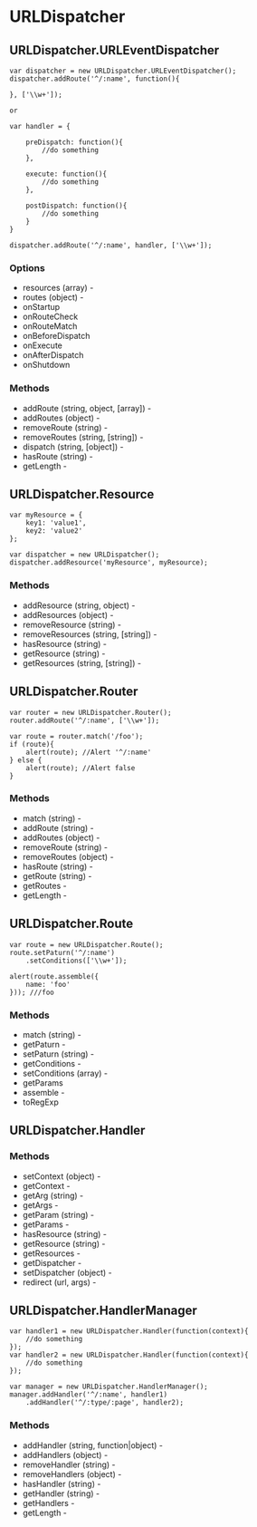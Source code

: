 URLDispatcher
=======================================





URLDispatcher.URLEventDispatcher
------------------------------------------------

	var dispatcher = new URLDispatcher.URLEventDispatcher();
	dispatcher.addRoute('^/:name', function(){

	}, ['\\w+']);

	or

	var handler = {

		preDispatch: function(){
			//do something
		},

		execute: function(){
			//do something
		},

		postDispatch: function(){
			//do something
		}
	}

	dispatcher.addRoute('^/:name', handler, ['\\w+']);

### Options
* resources (array) - 
* routes (object) - 
* onStartup
* onRouteCheck
* onRouteMatch
* onBeforeDispatch
* onExecute
* onAfterDispatch
* onShutdown


### Methods

* addRoute (string, object, [array]) - 
* addRoutes (object) - 
* removeRoute (string) - 
* removeRoutes (string, [string]) - 
* dispatch (string, [object]) - 
* hasRoute (string) - 
* getLength - 


URLDispatcher.Resource
------------------------------------------------

	var myResource = {
		key1: 'value1',
		key2: 'value2'
	};

	var dispatcher = new URLDispatcher();
	dispatcher.addResource('myResource', myResource);


### Methods

* addResource (string, object) - 
* addResources (object) - 
* removeResource (string) - 
* removeResources (string, [string]) - 
* hasResource (string) - 
* getResource (string) - 
* getResources (string, [string]) - 



URLDispatcher.Router
------------------------------------------------

	var router = new URLDispatcher.Router();
	router.addRoute('^/:name', ['\\w+']);

	var route = router.match('/foo');
	if (route){
		alert(route); //Alert '^/:name'
	} else {
		alert(route); //Alert false
	}

### Methods

* match (string) - 
* addRoute (string) - 
* addRoutes (object) - 
* removeRoute (string) - 
* removeRoutes (object) - 
* hasRoute (string) - 
* getRoute (string) - 
* getRoutes - 
* getLength - 


URLDispatcher.Route
------------------------------------------------

	var route = new URLDispatcher.Route();
	route.setPaturn('^/:name')
		.setConditions(['\\w+']);

	alert(route.assemble({
		name: 'foo'
	})); ///foo


### Methods

* match (string) - 
* getPaturn -
* setPaturn (string) - 
* getConditions - 
* setConditions (array) - 
* getParams
* assemble - 
* toRegExp


URLDispatcher.Handler
------------------------------------------------


### Methods

* setContext (object) - 
* getContext - 
* getArg (string) - 
* getArgs - 
* getParam (string) - 
* getParams - 
* hasResource (string) - 
* getResource (string) - 
* getResources -
* getDispatcher - 
* setDispatcher (object) - 
* redirect (url, args) - 


URLDispatcher.HandlerManager
------------------------------------------------

	var handler1 = new URLDispatcher.Handler(function(context){
		//do something
	});
	var handler2 = new URLDispatcher.Handler(function(context){
		//do something
	});

	var manager = new URLDispatcher.HandlerManager();
	manager.addHandler('^/:name', handler1)
		.addHandler('^/:type/:page', handler2);

### Methods

* addHandler (string, function|object) - 
* addHandlers (object) - 
* removeHandler (string) -
* removeHandlers (object) - 
* hasHandler (string) -
* getHandler (string) -
* getHandlers - 
* getLength - 
